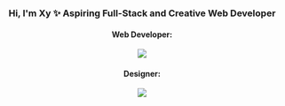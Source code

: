 <h3 align="center">Hi, I'm Xy ✨ Aspiring Full-Stack and Creative Web Developer</h3>

<div align="center">
<h4>Web Developer:</h4>
 <a href="https://skillicons.dev">
    <img src="https://skillicons.dev/icons?i=js,html,css" />
  </a>

<h4>Designer:</h4> 
  <a href="https://skillicons.dev">
    <img src="https://skillicons.dev/icons?i=blender,ae,ps,ai" />
  </a>
</div>





